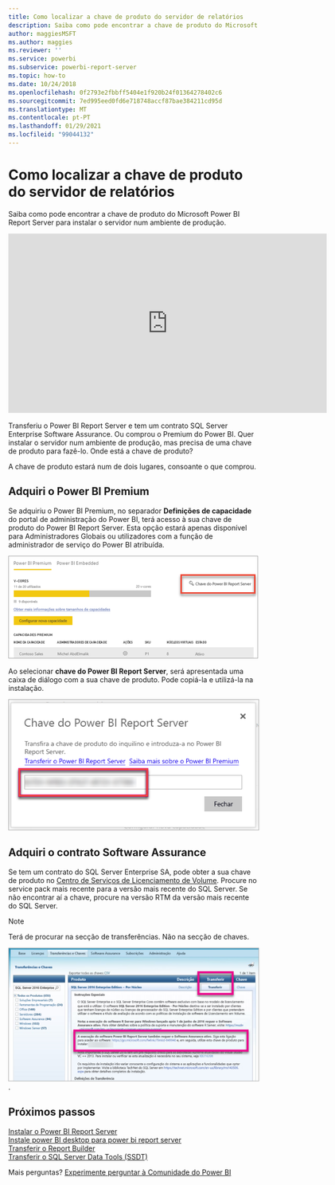 ```yaml
---
title: Como localizar a chave de produto do servidor de relatórios
description: Saiba como pode encontrar a chave de produto do Microsoft Power BI Report Server para instalar o servidor num ambiente de produção.
author: maggiesMSFT
ms.author: maggies
ms.reviewer: ''
ms.service: powerbi
ms.subservice: powerbi-report-server
ms.topic: how-to
ms.date: 10/24/2018
ms.openlocfilehash: 0f2793e2fbbff5404e1f920b24f01364278402c6
ms.sourcegitcommit: 7ed995eed0fd6e718748accf87bae384211cd95d
ms.translationtype: MT
ms.contentlocale: pt-PT
ms.lasthandoff: 01/29/2021
ms.locfileid: "99044132"
---
```

# <a name="how-to-find-your-report-server-product-key"></a>Como localizar a chave de produto do servidor de relatórios
Saiba como pode encontrar a chave de produto do Microsoft Power BI Report Server para instalar o servidor num ambiente de produção.

<iframe width="640" height="360" src="https://www.youtube.com/embed/6CQnf-NGtpU?rel=0&amp;showinfo=0" frameborder="0" allowfullscreen></iframe>

Transferiu o Power BI Report Server e tem um contrato SQL Server Enterprise Software Assurance. Ou comprou o Premium do Power BI. Quer instalar o servidor num ambiente de produção, mas precisa de uma chave de produto para fazê-lo. Onde está a chave de produto? 

A chave de produto estará num de dois lugares, consoante o que comprou.

## <a name="purchased-power-bi-premium"></a>Adquiri o Power BI Premium
Se adquiriu o Power BI Premium, no separador **Definições de capacidade** do portal de administração do Power BI, terá acesso à sua chave de produto do Power BI Report Server. Esta opção estará apenas disponível para Administradores Globais ou utilizadores com a função de administrador de serviço do Power BI atribuída.

![Chave do Power BI Report Server nas definições Premium](media/find-product-key/pbirs-product-key.png)

Ao selecionar **chave do Power BI Report Server**, será apresentada uma caixa de diálogo com a sua chave de produto. Pode copiá-la e utilizá-la na instalação.

![Chave de produto do Power BI Report Server](media/find-product-key/pbirs-product-key-dialog.png)

## <a name="purchased-software-assurance-agreement"></a>Adquiri o contrato Software Assurance
Se tem um contrato do SQL Server Enterprise SA, pode obter a sua chave de produto no [Centro de Serviços de Licenciamento de Volume](https://www.microsoft.com/Licensing/servicecenter/). Procure no service pack mais recente para a versão mais recente do SQL Server. Se não encontrar aí a chave, procure na versão RTM da versão mais recente do SQL Server.

> [!NOTE]
> Terá de procurar na secção de transferências. Não na secção de chaves.
> 
> 

![Captura de ecrã a mostrar o SQL Server Enterprise, com o separador Transferências e Chaves com informações de integração do Power B I Report](media/find-product-key/vlsc-download.png "Volume Licensing Service Center").
 
## <a name="next-steps"></a>Próximos passos
[Instalar o Power BI Report Server](install-report-server.md)  
[Instale power BI desktop para power bi report server](install-powerbi-desktop.md)  
[Transferir o Report Builder](https://www.microsoft.com/download/details.aspx?id=53613)  
[Transferir o SQL Server Data Tools (SSDT)](/sql/ssdt/download-sql-server-data-tools-ssdt)

Mais perguntas? [Experimente perguntar à Comunidade do Power BI](https://community.powerbi.com/)